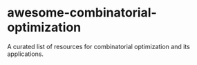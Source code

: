 # awesome-combinatorial-optimization
A curated list of resources for combinatorial optimization and its applications.
